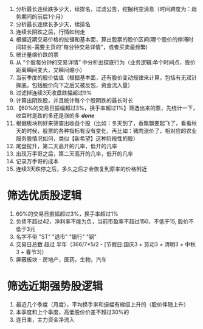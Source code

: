 1. 分析最长连续跌多少天，续排名，过滤公告，挖掘利空消息（时间跨度为：趋势期间的前后1个月）
2. 分析最长连续长多少天，续排名
3. 连续长阴跌之后，行情如何走
4. 根据近期交易价格的拉锯和基本面，算出股票的股价区间(哪个股价的停滞时间较长-需要主页的"每分钟交易详情"，或者买卖最频繁)
5. 统计量缩价跌的票
6. 从 “个股每分钟的交易详情” 中分析出探底行为（业务逻辑:单个时间点，股价距离瞬间变大，又瞬间缩小）
8. 当前季度的股价估值（根据基本面，还有股价变动规律来计算，包括有无双针探底，包括股价向下之后又被反包，资金流入量）
9. 过滤掉连续3天收盘跌幅超过9%
10. 计算出阴跌股，并且统计每个个股阴跌的最长时长
11. 【60%的交易日振幅超过3%，换手率超过1%】筛选出来的票，先统计一下，收盘时是跌的多还是涨的多 ***done***
12. 根据板块利好来筛查出收益个股（比如：冬天到了，香飘飘要起飞了，看看秋天的时候，股票的各种指标有没有变化，再比如：猪肉涨价了，相对应的农业服务股情况如何，类似【新希望】这种阶段性的股）
13. 尾盘拉升，第二天高开的几率，低开的几率
14. 出现万手哥之后，第二天高开的几率，低开的几率
15. 记录万手哥的成本
16. 连续3天跌停之后，多久之后才会恢复到原来的价格附近
# 筛选优质股逻辑
1. 60%的交易日振幅超过3%，换手率超过1%
2. 负债不超过42，净利率不能为负，当前市盈率不超过150，不低于15, 股价不低于3元
3. 名字不带 "ST" "退市" "银行" "钢"
4. 交易日总数 超过 半年（366/7*5/2 - [节假日:国庆3 + 劳动3 + 清明3 + 中秋3 + 春节3]）
5. 屏蔽板块 - 房地产，医药，生物，汽车


# 筛选近期强势股逻辑
1. 最近几个季度（月度），平均换手率和振幅有梯级上升的（股价伴随上升）
3. 本季度和上个季度，高低股价价差不超过30%的
4. 连日来，主力资金净流入
